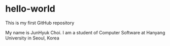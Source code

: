 # hello-world

This is my first GitHub repository

My name is JunHyuk Choi. I am a student of Computer Software at Hanyang University in Seoul, Korea

